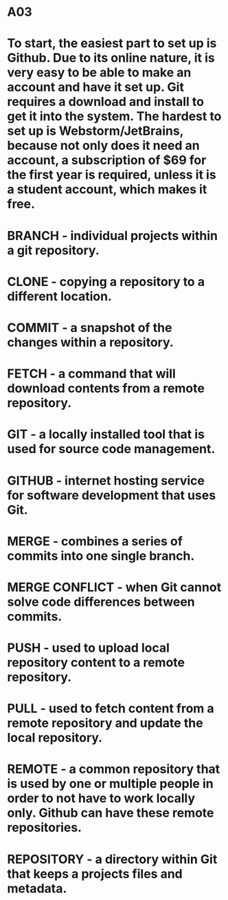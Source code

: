 # A03
# To start, the easiest part to set up is Github. Due to its online nature, it is very easy to be able to make an account and have it set up. Git requires a download and install to get it into the system. The hardest to set up is Webstorm/JetBrains, because not only does it need an account, a subscription of $69 for the first year is required, unless it is a student account, which makes it free. 

# BRANCH - individual projects within a git repository.
# CLONE - copying a repository to a different location.
# COMMIT - a snapshot of the changes within a repository.
# FETCH - a command that will download contents from a remote repository.
# GIT - a locally installed tool that is used for source code management.
# GITHUB - internet hosting service for software development that uses Git.
# MERGE - combines a series of commits into one single branch.
# MERGE CONFLICT - when Git cannot solve code differences between commits.
# PUSH - used to upload local repository content to a remote repository.
# PULL - used to fetch content from a remote repository and update the local repository.
# REMOTE - a common repository that is used by one or multiple people in order to not have to work locally only. Github can have these remote repositories.
# REPOSITORY - a directory within Git that keeps a projects files and metadata.
